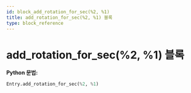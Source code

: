```yaml
---
id: block_add_rotation_for_sec(%2, %1)
title: add_rotation_for_sec(%2, %1) 블록
type: block_reference
---
```


# add_rotation_for_sec(%2, %1) 블록

**Python 문법:**
```python
Entry.add_rotation_for_sec(%2, %1)
```

